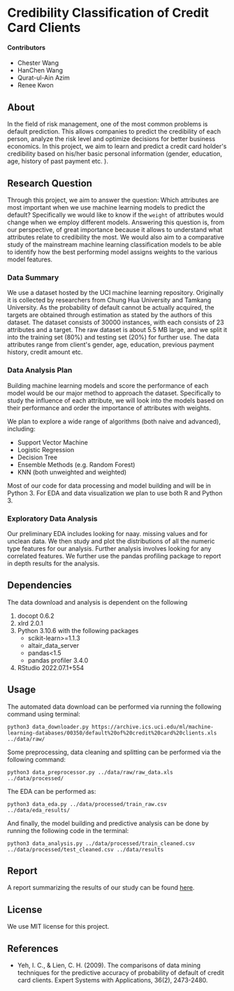 # Credibility Classification of Credit Card Clients

#### Contributors

- Chester Wang
- HanChen Wang
- Qurat-ul-Ain Azim
- Renee Kwon

## About
In the field of risk management, one of the most common problems is default prediction. This allows companies to predict the credibility of each person, analyze the risk level and optimize decisions for better business economics. In this project, we aim to learn and predict a credit card holder's credibility based on his/her basic personal information (gender, education, age, history of past payment etc. ).


## Research Question
Through this project, we aim to answer the question: Which attributes are most important when we use machine learning models to predict the default? Specifically we would like to know if the `weight` of attributes would change when we employ different models. Answering this question is, from our perspective, of great importance because it allows to understand what attributes relate to credibility the most. We would also aim to a comparative study of the mainstream machine learning classification models to be able to identify how the best performing model assigns weights to the various model features.

### Data Summary
We use a dataset hosted by the UCI machine learning repository. Originally it is collected by researchers from Chung Hua University and Tamkang University. As the probability of default cannot be actually acquired, the targets are obtained through estimation as stated by the authors of this dataset. The dataset consists of 30000 instances, with each consists of 23 attributes and a target. The raw dataset is about 5.5 MB large, and we split it into the training set (80%) and testing set (20%) for further use. The data attributes range from client's gender, age, education, previous payment history, credit amount etc.

### Data Analysis Plan
Building machine learning models and score the performance of each model would be our major method to approach the dataset. Specifically to study the influence of each attribute, we will look into the models based on their performance and order the importance of attributes with weights.

We plan to explore a wide range of algorithms (both naive and advanced), including:
- Support Vector Machine
- Logistic Regression
- Decision Tree
- Ensemble Methods (e.g. Random Forest)
- KNN (both unweighted and weighted)

Most of our code for data processing and model building and will be in Python 3. For EDA and data visualization we plan to use both R and Python 3.


### Exploratory Data Analysis

Our preliminary EDA includes looking for naay. missing values and for unclean data. We then study and plot the distributions of all the numeric type features for our analysis. Further analysis involves looking for any correlated features. We further use the pandas profiling package to report in depth results for the analysis.


## Dependencies

The data download and analysis is dependent on the following
1. docopt 0.6.2
2. xlrd 2.0.1
3. Python 3.10.6 with the following packages
    - scikit-learn>=1.1.3
    - altair_data_server
    - pandas<1.5
    - pandas profiler 3.4.0
4. RStudio 2022.07.1+554 

## Usage

The automated data download can be performed via running the following command using terminal:

`python3 data_downloader.py https://archive.ics.uci.edu/ml/machine-learning-databases/00350/default%20of%20credit%20card%20clients.xls ../data/raw/`

Some preprocessing, data cleaning and splitting can be performed via the following command:

`python3 data_preprocessor.py ../data/raw/raw_data.xls ../data/processed/`

The EDA can be performed as:

`python3 data_eda.py ../data/processed/train_raw.csv ../data/eda_results/`

And finally, the model building and predictive analysis can be done by running the following code in the terminal:

`python3 data_analysis.py ../data/processed/train_cleaned.csv ../data/processed/test_cleaned.csv ../data/results`

## Report

A report summarizing the results of our study can be found [here](https://github.com/UBC-MDS/DSCI_522_Bankers_of_the_Galaxy_Group_13/blob/main/doc/report.html).


## License
We use MIT license for this project.


## References

- Yeh, I. C., & Lien, C. H. (2009). The comparisons of data mining techniques for the predictive accuracy of probability of default of credit card clients. Expert Systems with Applications, 36(2), 2473-2480.
